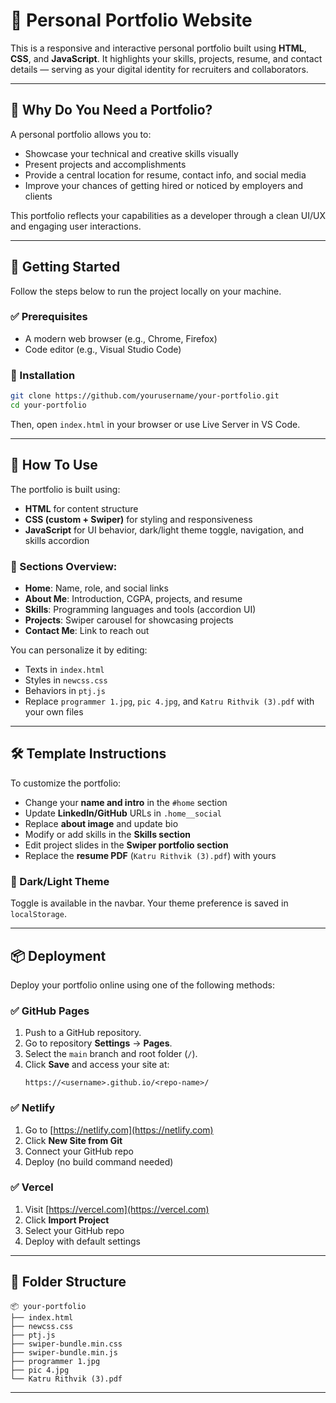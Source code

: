 
# 💼 Personal Portfolio Website

This is a responsive and interactive personal portfolio built using **HTML**, **CSS**, and **JavaScript**. It highlights your skills, projects, resume, and contact details — serving as your digital identity for recruiters and collaborators.

---

## 📌 Why Do You Need a Portfolio?

A personal portfolio allows you to:
- Showcase your technical and creative skills visually
- Present projects and accomplishments
- Provide a central location for resume, contact info, and social media
- Improve your chances of getting hired or noticed by employers and clients

This portfolio reflects your capabilities as a developer through a clean UI/UX and engaging user interactions.

---

## 🚀 Getting Started

Follow the steps below to run the project locally on your machine.

### ✅ Prerequisites
- A modern web browser (e.g., Chrome, Firefox)
- Code editor (e.g., Visual Studio Code)

### 📂 Installation

```bash
git clone https://github.com/yourusername/your-portfolio.git
cd your-portfolio
```

Then, open `index.html` in your browser or use Live Server in VS Code.

---

## 🔧 How To Use

The portfolio is built using:

- **HTML** for content structure
- **CSS (custom + Swiper)** for styling and responsiveness
- **JavaScript** for UI behavior, dark/light theme toggle, navigation, and skills accordion

### 🔹 Sections Overview:
- **Home**: Name, role, and social links
- **About Me**: Introduction, CGPA, projects, and resume
- **Skills**: Programming languages and tools (accordion UI)
- **Projects**: Swiper carousel for showcasing projects
- **Contact Me**: Link to reach out

You can personalize it by editing:
- Texts in `index.html`
- Styles in `newcss.css`
- Behaviors in `ptj.js`
- Replace `programmer 1.jpg`, `pic 4.jpg`, and `Katru Rithvik (3).pdf` with your own files

---

## 🛠 Template Instructions

To customize the portfolio:

- Change your **name and intro** in the `#home` section
- Update **LinkedIn/GitHub** URLs in `.home__social`
- Replace **about image** and update bio
- Modify or add skills in the **Skills section**
- Edit project slides in the **Swiper portfolio section**
- Replace the **resume PDF** (`Katru Rithvik (3).pdf`) with yours

### 🌙 Dark/Light Theme
Toggle is available in the navbar. Your theme preference is saved in `localStorage`.

---

## 📦 Deployment

Deploy your portfolio online using one of the following methods:

### ✅ GitHub Pages

1. Push to a GitHub repository.
2. Go to repository **Settings** → **Pages**.
3. Select the `main` branch and root folder (`/`).
4. Click **Save** and access your site at:
   ```
   https://<username>.github.io/<repo-name>/
   ```

### ✅ Netlify

1. Go to [https://netlify.com](https://netlify.com)
2. Click **New Site from Git**
3. Connect your GitHub repo
4. Deploy (no build command needed)

### ✅ Vercel

1. Visit [https://vercel.com](https://vercel.com)
2. Click **Import Project**
3. Select your GitHub repo
4. Deploy with default settings

---

## 📁 Folder Structure

```
📦 your-portfolio
├── index.html
├── newcss.css
├── ptj.js
├── swiper-bundle.min.css
├── swiper-bundle.min.js
├── programmer 1.jpg
├── pic 4.jpg
└── Katru Rithvik (3).pdf
```

---




